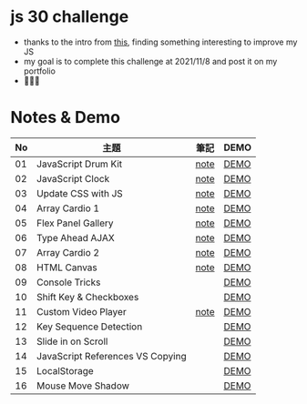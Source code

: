 # js 30 challenge

- thanks to the intro from [this](https://github.com/wesbos/JavaScript30), finding something interesting to improve my JS
- my goal is to complete this challenge at 2021/11/8 and post it on my portfolio
- 💪💪💪

# Notes & Demo

| No | 主題 | 筆記 | DEMO |
| --- | --- | --- | --- |
| 01 | JavaScript Drum Kit | [note](https://github.com/Joy-port/js30/tree/main/01) | [DEMO](https://joy-port.github.io/js30/01/#) |
| 02 | JavaScript Clock | [note](https://github.com/Joy-port/js30/tree/main/02) | [DEMO](https://joy-port.github.io/js30/02/#) |
| 03 | Update CSS with JS | [note](https://github.com/Joy-port/js30/tree/main/03) | [DEMO](https://joy-port.github.io/js30/03/#) |
| 04 | Array Cardio 1 | [note](https://github.com/Joy-port/js30/tree/main/04) | [DEMO](https://joy-port.github.io/js30/04/#) |
| 05 | Flex Panel Gallery | [note](https://github.com/Joy-port/js30/tree/main/05) | [DEMO](https://joy-port.github.io/js30/05/#) |
| 06 | Type Ahead AJAX | [note](https://github.com/Joy-port/js30/tree/main/06) | [DEMO](https://joy-port.github.io/js30/06/#) |
| 07 | Array Cardio 2  | [note](https://github.com/Joy-port/js30/tree/main/07) | [DEMO](https://joy-port.github.io/js30/07/#) |
| 08 | HTML Canvas | [note](https://github.com/Joy-port/js30/tree/main/08) | [DEMO](https://joy-port.github.io/js30/08/#) |
| 09 | Console Tricks | [](https://github.com/Joy-port/js30/tree/main/09) | [DEMO](https://joy-port.github.io/js30/09/#) |
| 10 | Shift Key & Checkboxes | [](https://github.com/Joy-port/js30/tree/main/10) | [DEMO](https://joy-port.github.io/js30/10/#) |
| 11 | Custom Video Player | [note](https://github.com/Joy-port/js30/tree/main/11) | [DEMO](https://joy-port.github.io/js30/11/#) |
| 12 | Key Sequence Detection | [](https://github.com/Joy-port/js30/tree/main/12) | [DEMO](https://joy-port.github.io/js30/12/#) |
| 13 | Slide in on Scroll | [](https://github.com/Joy-port/js30/tree/main/13) | [DEMO](https://joy-port.github.io/js30/13/#) |
| 14 | JavaScript References VS Copying | [](https://github.com/Joy-port/js30/tree/main/14) | [DEMO](https://joy-port.github.io/js30/14/#) |
| 15 | LocalStorage | [](https://github.com/Joy-port/js30/tree/main/15) | [DEMO](https://joy-port.github.io/js30/15/#) |
| 16 | Mouse Move Shadow | [](https://github.com/Joy-port/js30/tree/main/16) | [DEMO](https://joy-port.github.io/js30/16/#) |
